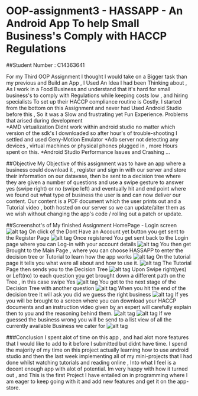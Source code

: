 # OOP-assignment3 - HASSAPP - An Android App To help Small Business's Comply with HACCP Regulations
##Student Number : C14363641 

For my Third OOP Assignment I thought I would take on a Bigger task than my previous and Build an App , I Used An Idea
I had been Thinking about , As I work in a Food Business and understand that it's hard for small business's to comply with Regulations
while keeping costs low , and hiring specialists To set up their HACCP compliance routine is Costly.
I started from the bottom on this Assignment and never had Used Android Studio before this , So it was a Slow and frustrating yet Fun Experience.
Problems that arised during development  
*AMD virtualization Didnt work within android studio no matter which version of the sdk's I downloaded so after hour's of trouble-shooting I settled and used Geny-Motion Emulator
*Adb server not detecting any devices , virtual machines or physical phones plugged in , more Hours spent on this.
*Android Studio Performance Issues and Crashing ...

##Objective 
My Objective of this assignment was to have an app where a business could download it , register and sign in with our server and store their information on our datavase,
then be sent to a decision tree where they are given a number of questions and use a swipe gesture to answer yes (swipe right) or no (swipe left) and eventually hit and end point where we 
found out what type of business the user is and can now deliver our content.
Our content is a PDF document which the user prints out and a Tutorial video , both hosted on our server so we can update/alter them as we wish without changing the app's code / rolling out a patch or update.

##Screenshot's of My finished Assignment
HomePage - Login screen
![alt tag](http://i.imgur.com/StQwU53.png)
On click of the Dont Have an Account yet button you get sent to the Register Page
![alt tag](http://i.imgur.com/cnu6YOr.png) 
Once registered You get sent back to the Login page where you can Log-in with your account details
![alt tag](http://i.imgur.com/TaBAVTU.png)
You then get Brought to the Main Page , where you can choose HASSAPP to enter the decision tree or Tutorial to learn how the app works
![alt tag](http://i.imgur.com/EhAKWuB.png)
On the tutorial page it tells you what were all about and how to use it.
![alt tag](http://i.imgur.com/JmGILgs.png)
The Tutorial Page then sends you to the Decision Tree
![alt tag](http://i.imgur.com/iCFNdzr.png)
Upon Swipe right(yes) or Left(no) to each question you get brought down a different path on the Tree , in this case swipe Yes
![alt tag](http://i.imgur.com/9qeP8J4.png)
You get to the next stage of the Decision Tree with another question
![alt tag](http://i.imgur.com/9qeP8J4.png)
When you hit the end of the decision tree It will ask you did we guess the right business
![alt tag](http://i.imgur.com/1mBK8Es.png)
If yes you will be brought to a screen where you can download your HACCP documents and an instruction video given by an expert will carefully explain then to you and the reasoning behind them.
![alt tag](http://i.imgur.com/2EUoQuU.png)
![alt tag](http://i.imgur.com/FjkQd0b.png)
If we guessed the business wrong you will be send to a list view of all the currently available Business we cater for 
![alt tag](http://i.imgur.com/wTp5Qfv.png)


###Conclusion
I spent alot of time on this app , and had alot more features that I would like to add to it before I submitted but didnt have time.
I spend the majority of my time on this project actually learning how to use android studio and then the last week implementing all of my mini-projects that I had done whilst watching tutorials and reading online , 
Into what I feel is a decent enough app with alot of potential.
Im very happy with how it turned out , and This is the first Project I have entailed on in programming where I am eager to keep going with it and add new features and get it on the app-store.

